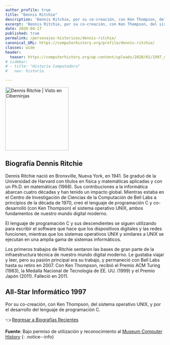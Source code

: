 ```yaml
---
author_profile: true
title: "Dennis Ritchie"
description: 'Dennis Ritchie, por su co-creación, con Ken Thompson, del sistema operativo UNIX, y por el desarrollo del lenguaje de programación C.'
excerpt: 'Dennis Ritchie, por su co-creación, con Ken Thompson, del sistema operativo UNIX, y por el desarrollo del lenguaje de programación C.'
date: 2020-04-17
published: true
permalink: /personajes-historicos/dennis-ritchie/
canonical_URL: https://computerhistory.org/profile/dennis-ritchie/
classes: wide
header:
  teaser: https://computerhistory.org/wp-content/uploads/2020/01/1997_dennis_ritchie-e1580707669503.jpg
# sidebar:
# - title: "Historia Computadora"
#   nav: historia

---
```


<img src="https://computerhistory.org/wp-content/uploads/2020/01/1997_dennis_ritchie-e1580707669503.jpg" width="200px" high="250px" alt="Dennis Ritchie | Visto en Ciberninjas" title="Dennis Ritchie | Visto en Ciberninjas" />

## **Biografía Dennis Ritchie**

Dennis Ritchie nació en Bronxville, Nueva York, en 1941. Se graduó de la Universidad de Harvard con títulos en física y matemáticas aplicadas y con un Ph.D. en matemáticas (1968). Sus contribuciones a la informática abarcan cuatro décadas y han tenido un impacto global. Mientras estaba en el Centro de Investigación de Ciencias de la Computación de Bell Labs a principios de la década de 1970, creó el lenguaje de programación C y co-desarrolló (con Ken Thompson) el sistema operativo UNIX, ambos fundamentos de nuestro mundo digital moderno.

El lenguaje de programación C y sus descendientes se siguen utilizando para escribir el software que hace que los dispositivos digitales y las redes funcionen, mientras que los sistemas operativos UNIX y similares a UNIX se ejecutan en una amplia gama de sistemas informáticos.

Los primeros trabajos de Ritchie sentaron las bases de gran parte de la infraestructura técnica de nuestro mundo digital moderno. Le gustaba viajar y leer, pero su pasión principal era su trabajo, y permaneció con Bell Labs hasta su retiro en 2007. Con Ken Thompson, recibió el Premio ACM Turing (1983), la Medalla Nacional de Tecnología de EE. UU. (1999) y el Premio Japón (2011). Falleció en 2011.

## All-Star Informático 1997

Por su co-creación, con Ken Thompson, del sistema operativo UNIX, y por el desarrollo del lenguaje de programación C.

👈 [Regresar a Biografías Recientes](/personajes-historicos/#-biografías-agregadas-más-recientes-)

**Fuente**: Bajo permiso de utilización y reconocimiento al [Museum Computer History](https://www.computerhistory.org/ "Página web el Museo de la Historia de las Computadoras") 
{: .notice--info}